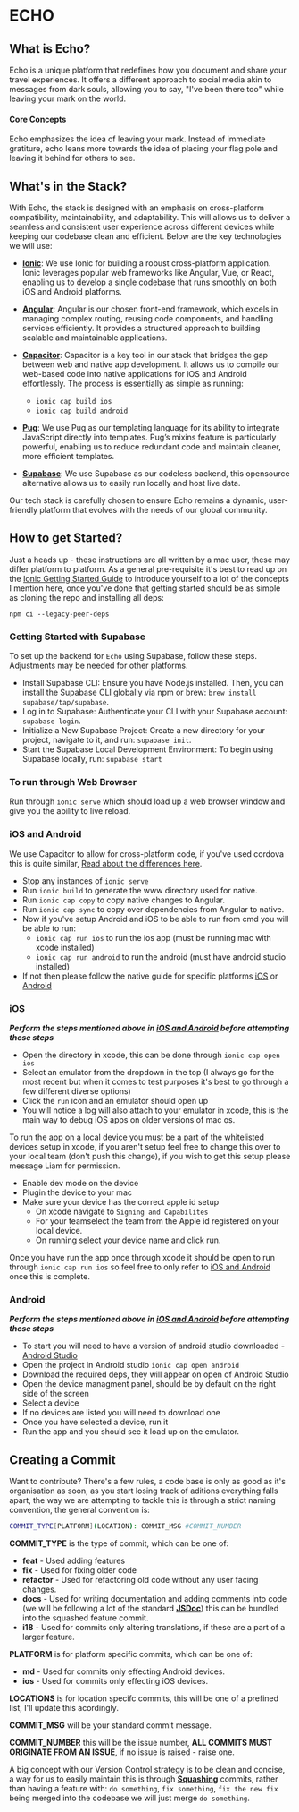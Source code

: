 # ECHO

## What is Echo?
Echo is a unique platform that redefines how you document and share your travel experiences. It offers a different approach to social media akin to messages from dark souls, allowing you to say, "I've been there too" while leaving your mark on the world.

#### Core Concepts
Echo emphasizes the idea of leaving your mark. Instead of immediate gratiture, echo leans more towards the idea of placing your flag pole and leaving it behind for others to see.

## What's in the Stack?
With Echo, the stack is designed with an emphasis on cross-platform compatibility, maintainability, and adaptability. This will allows us to deliver a seamless and consistent user experience across different devices while keeping our codebase clean and efficient. Below are the key technologies we will use:

- [**Ionic**](https://ionicframework.com/): We use Ionic for building a robust cross-platform application. Ionic leverages popular web frameworks like Angular, Vue, or React, enabling us to develop a single codebase that runs smoothly on both iOS and Android platforms.

- [**Angular**](https://angular.dev/): Angular is our chosen front-end framework, which excels in managing complex routing, reusing code components, and handling services efficiently. It provides a structured approach to building scalable and maintainable applications.

- [**Capacitor**](https://capacitorjs.com/): Capacitor is a key tool in our stack that bridges the gap between web and native app development. It allows us to compile our web-based code into native applications for iOS and Android effortlessly. The process is essentially as simple as running:

    - `ionic cap build ios`
    - `ionic cap build android`

- [**Pug**](https://pugjs.org/api/getting-started.html): We use Pug as our templating language for its ability to integrate JavaScript directly into templates. Pug’s mixins feature is particularly powerful, enabling us to reduce redundant code and maintain cleaner, more efficient templates.

- [**Supabase**](https://github.com/supabase/supabase): We use Supabase as our codeless backend, this opensource alternative allows us to easily run locally and host live data.

Our tech stack is carefully chosen to ensure Echo remains a dynamic, user-friendly platform that evolves with the needs of our global community.

## How to get Started?
Just a heads up - these instructions are all written by a mac user, these may differ platform to platform. As a general pre-requisite it's best to read up on the [Ionic Getting Started Guide](https://ionicframework.com/docs/developing/starting) to introduce yourself to a lot of the concepts I mention here, once you've done that getting started should be as simple as cloning the repo and installing all deps:
```
npm ci --legacy-peer-deps
```

### Getting Started with Supabase
To set up the backend for `Echo` using Supabase, follow these steps. Adjustments may be needed for other platforms.

- Install Supabase CLI: Ensure you have Node.js installed. Then, you can install the Supabase CLI globally via npm or brew: `brew install supabase/tap/supabase`.
- Log in to Supabase: Authenticate your CLI with your Supabase account: `supabase login`.
- Initialize a New Supabase Project: Create a new directory for your project, navigate to it, and run: `supabase init`.
- Start the Supabase Local Development Environment: To begin using Supabase locally, run: `supabase start`

### To run through Web Browser
Run through `ionic serve` which should load up a web browser window and give you the ability to live reload.

### iOS and Android
We use Capacitor to allow for cross-platform code, if you've used cordova this is quite similar, [Read about the differences here](https://ionic.io/resources/articles/capacitor-vs-cordova-modern-hybrid-app-development).

- Stop any instances of `ionic serve`
- Run `ionic build` to generate the www directory used for native.
- Run `ionic cap copy` to copy native changes to Angular.
- Run `ionic cap sync` to copy over dependencies from Angular to native.
- Now if you've setup Android and iOS to be able to run from cmd you will be able to run:
  - `ionic cap run ios` to run the ios app (must be running mac with xcode installed)
  - `ionic cap run android` to run the android (must have android studio installed)
- If not then please follow the native guide for specific platforms [iOS](ios) or [Android](android)

### iOS
***Perform the steps mentioned above in [iOS and Android](ios-and-android) before attempting these steps***

- Open the directory in xcode, this can be done through `ionic cap open ios`
- Select an emulator from the dropdown in the top (I always go for the most recent but when it comes to test purposes it's best to go through a few different diverse options)
- Click the `run` icon and an emulator should open up
- You will notice a log will also attach to your emulator in xcode, this is the main way to debug iOS apps on older versions of mac os.

To run the app on a local device you must be a part of the whitelisted devices setup in xcode, if you aren't setup feel free to change this over to your local team (don't push this change), if you wish to get this setup please message Liam for permission.

- Enable dev mode on the device
- Plugin the device to your mac
- Make sure your device has the correct apple id setup
  - On xcode navigate to `Signing and Capabilites`
  - For your teamselect the team from the Apple id registered on your local device.
  - On running select your device name and click run.

Once you have run the app once through xcode it should be open to run through `ionic cap run ios` so feel free to only refer to [iOS and Android](ios-and-android) once this is complete.

### Android
***Perform the steps mentioned above in [iOS and Android](ios-and-android) before attempting these steps***

- To start you will need to have a version of android studio downloaded - [Android Studio](https://developer.android.com/studio?gad_source=1&gclid=Cj0KCQjwrKu2BhDkARIsAD7GBotK3xKCEYVuBPv5du3RbeW8YkFV9HKniZHXrY8TfGXaygf76vfWIjsaAuicEALw_wcB&gclsrc=aw.ds)
- Open the project in Android studio `ionic cap open android`
- Download the required deps, they will appear on open of Android Studio
- Open the device managment panel, should be by default on the right side of the screen
- Select a device
-   If no devices are listed you will need to download one
- Once you have selected a device, run it
- Run the app and you should see it load up on the emulator.
  
## Creating a Commit
Want to contribute? There's a few rules, a code base is only as good as it's organisation as soon, as you start losing track of aditions everything falls apart, the way we are attempting to tackle this is through a strict naming convention, the general convention is:

```bash
COMMIT_TYPE[PLATFORM](LOCATION): COMMIT_MSG #COMMIT_NUMBER
```

**COMMIT_TYPE** is the type of commit, which can be one of:
  - **feat** - Used adding features
  - **fix** - Used for fixing older code
  - **refactor** - Used for refactoring old code without any user facing changes.
  - **docs** - Used for writing documentation and adding comments into code (we will be following a lot of the standard [**JSDoc**](https://jsdoc.app/conventions)) this can be bundled into the squashed feature commit.
  - **i18** - Used for commits only altering translations, if these are a part of a larger feature.

**PLATFORM** is for platform specific commits, which can be one of:
  - **md** - Used for commits only effecting Android devices.
  - **ios** - Used for commits only effecting iOS devices.

**LOCATIONS** is for location specifc commits, this will be one of a prefined list, I'll update this acordingly.

**COMMIT_MSG** will be your standard commit message.

**COMMIT_NUMBER** this will be the issue number, **ALL COMMITS MUST ORIGINATE FROM AN ISSUE**, if no issue is raised - raise one.

A big concept with our Version Control strategy is to be clean and concise, a way for us to easily maintain this is through [**Squashing**](https://medium.com/@flaviocopes/git-squashing-vs-not-squashing-af5009f47d9e#:~:text=Let's%20talk%20about%20squashing.,even%20squash%20commits%20at%20all%E2%80%9D%3F) commits, rather than having a feature with: `do something`, `fix something`, `fix the new fix` being merged into the codebase we will just merge `do something`.
